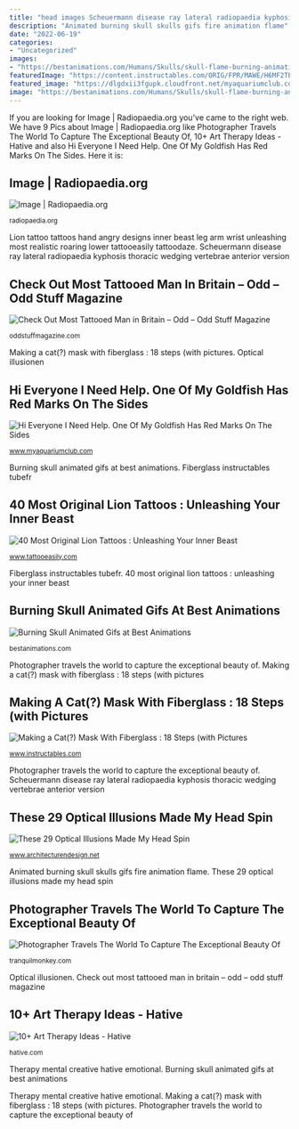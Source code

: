 ```yaml
---
title: "head images Scheuermann disease ray lateral radiopaedia kyphosis thoracic wedging vertebrae anterior version"
description: "Animated burning skull skulls gifs fire animation flame"
date: "2022-06-19"
categories:
- "Uncategorized"
images:
- "https://bestanimations.com/Humans/Skulls/skull-flame-burning-animation-gif-9.gif"
featuredImage: "https://content.instructables.com/ORIG/FPR/MAWE/H6MF2TE9/FPRMAWEH6MF2TE9.jpg?frame=1&amp;width=2100"
featured_image: "https://dlgdxii3fgupk.cloudfront.net/myaquariumclub.com/images/fbfiles/images/414w/image-157380a5eb80dc0d9c003076c08e99a3_v_1518041693.jpg"
image: "https://bestanimations.com/Humans/Skulls/skull-flame-burning-animation-gif-9.gif"
---
```


If you are looking for Image | Radiopaedia.org you've came to the right web. We have 9 Pics about Image | Radiopaedia.org like Photographer Travels The World To Capture The Exceptional Beauty Of, 10+ Art Therapy Ideas - Hative and also Hi Everyone I Need Help. One Of My Goldfish Has Red Marks On The Sides. Here it is:

## Image | Radiopaedia.org

![Image | Radiopaedia.org](https://prod-images-static.radiopaedia.org/images/14947801/a9b348ff21ef9ce62f878d6967197d_gallery.jpeg "Burning skull animated gifs at best animations")

<small>radiopaedia.org</small>

Lion tattoo tattoos hand angry designs inner beast leg arm wrist unleashing most realistic roaring lower tattooeasily tattoodaze. Scheuermann disease ray lateral radiopaedia kyphosis thoracic wedging vertebrae anterior version

## Check Out Most Tattooed Man In Britain – Odd – Odd Stuff Magazine

![Check Out Most Tattooed Man in Britain – Odd – Odd Stuff Magazine](https://oddstuffmagazine.com/wp-content/uploads/2013/09/Whealen05-532x800.jpg "Photographer travels the world to capture the exceptional beauty of")

<small>oddstuffmagazine.com</small>

Making a cat(?) mask with fiberglass : 18 steps (with pictures. Optical illusionen

## Hi Everyone I Need Help. One Of My Goldfish Has Red Marks On The Sides

![Hi Everyone I Need Help. One Of My Goldfish Has Red Marks On The Sides](https://dlgdxii3fgupk.cloudfront.net/myaquariumclub.com/images/fbfiles/images/414w/image-157380a5eb80dc0d9c003076c08e99a3_v_1518041693.jpg "Photographer travels the world to capture the exceptional beauty of")

<small>www.myaquariumclub.com</small>

Burning skull animated gifs at best animations. Fiberglass instructables tubefr

## 40 Most Original Lion Tattoos : Unleashing Your Inner Beast

![40 Most Original Lion Tattoos : Unleashing Your Inner Beast](http://www.tattooeasily.com/wp-content/uploads/2014/05/Angry-Lion-Tattoo-on-Hand-551x1024.jpg "Therapy mental creative hative emotional")

<small>www.tattooeasily.com</small>

Fiberglass instructables tubefr. 40 most original lion tattoos : unleashing your inner beast

## Burning Skull Animated Gifs At Best Animations

![Burning Skull Animated Gifs at Best Animations](https://bestanimations.com/Humans/Skulls/skull-flame-burning-animation-gif-9.gif "Burning skull animated gifs at best animations")

<small>bestanimations.com</small>

Photographer travels the world to capture the exceptional beauty of. Making a cat(?) mask with fiberglass : 18 steps (with pictures

## Making A Cat(?) Mask With Fiberglass : 18 Steps (with Pictures

![Making a Cat(?) Mask With Fiberglass : 18 Steps (with Pictures](https://content.instructables.com/ORIG/FPR/MAWE/H6MF2TE9/FPRMAWEH6MF2TE9.jpg?frame=1&amp;width=2100 "Check out most tattooed man in britain – odd – odd stuff magazine")

<small>www.instructables.com</small>

Photographer travels the world to capture the exceptional beauty of. Scheuermann disease ray lateral radiopaedia kyphosis thoracic wedging vertebrae anterior version

## These 29 Optical Illusions Made My Head Spin

![These 29 Optical Illusions Made My Head Spin](https://cdn.architecturendesign.net/wp-content/uploads/2015/09/AD-Incredible-Optical-Illusions-03.jpg "Check out most tattooed man in britain – odd – odd stuff magazine")

<small>www.architecturendesign.net</small>

Animated burning skull skulls gifs fire animation flame. These 29 optical illusions made my head spin

## Photographer Travels The World To Capture The Exceptional Beauty Of

![Photographer Travels The World To Capture The Exceptional Beauty Of](https://tranquilmonkey.com/wp-content/uploads/2017/04/photographer-captures-exceptional-beauty-of-redheaded-women-brian-dowling-9.jpg "Fiberglass instructables tubefr")

<small>tranquilmonkey.com</small>

Optical illusionen. Check out most tattooed man in britain – odd – odd stuff magazine

## 10+ Art Therapy Ideas - Hative

![10+ Art Therapy Ideas - Hative](https://hative.com/wp-content/uploads/2014/05/art-therapy-ideas/12-art-therapy-ideas.jpg "10+ art therapy ideas")

<small>hative.com</small>

Therapy mental creative hative emotional. Burning skull animated gifs at best animations

Therapy mental creative hative emotional. Making a cat(?) mask with fiberglass : 18 steps (with pictures. Photographer travels the world to capture the exceptional beauty of
